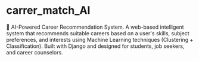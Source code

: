 # carrer_match_AI
🧠 AI-Powered Career Recommendation System. A web-based intelligent system that recommends suitable careers based on a user's skills, subject preferences, and interests using Machine Learning techniques (Clustering + Classification). Built with Django and designed for students, job seekers, and career counselors.

